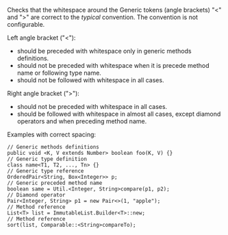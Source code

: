 Checks that the whitespace around the Generic tokens (angle brackets)
\"\<\" and \"\>\" are correct to the *typical* convention. The
convention is not configurable.

Left angle bracket (\"\<\"):

-   should be preceded with whitespace only in generic methods
    definitions.
-   should not be preceded with whitespace when it is precede method
    name or following type name.
-   should not be followed with whitespace in all cases.

Right angle bracket (\"\>\"):

-   should not be preceded with whitespace in all cases.
-   should be followed with whitespace in almost all cases, except
    diamond operators and when preceding method name.

Examples with correct spacing:

    // Generic methods definitions
    public void <K, V extends Number> boolean foo(K, V) {}
    // Generic type definition
    class name<T1, T2, ..., Tn> {}
    // Generic type reference
    OrderedPair<String, Box<Integer>> p;
    // Generic preceded method name
    boolean same = Util.<Integer, String>compare(p1, p2);
    // Diamond operator
    Pair<Integer, String> p1 = new Pair<>(1, "apple");
    // Method reference
    List<T> list = ImmutableList.Builder<T>::new;
    // Method reference
    sort(list, Comparable::<String>compareTo);
            

